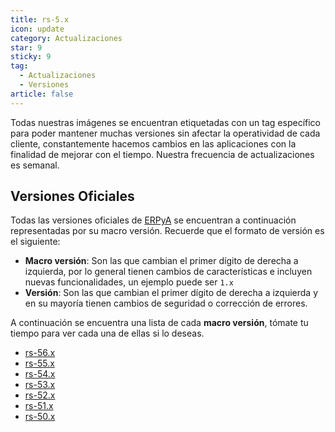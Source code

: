 ```yaml
---
title: rs-5.x
icon: update
category: Actualizaciones
star: 9
sticky: 9
tag:
  - Actualizaciones
  - Versiones
article: false
---
```


Todas nuestras imágenes se encuentran etiquetadas con un tag específico para poder mantener muchas versiones sin afectar la operatividad de cada cliente, constantemente hacemos cambios en las aplicaciones con la finalidad de mejorar con el tiempo. Nuestra frecuencia de actualizaciones es semanal.

## Versiones Oficiales

Todas las versiones oficiales de [ERPyA](https://erpya.com/) se encuentran a continuación representadas por su macro versión. Recuerde que el formato de versión es el siguiente:

- **Macro versión**: Son las que cambian el primer dígito de derecha a izquierda, por lo general tienen cambios de características e incluyen nuevas funcionalidades, un ejemplo puede ser `1.x`
- **Versión**: Son las que cambian el primer dígito de derecha a izquierda y en su mayoría tienen cambios de seguridad o corrección de errores.

A continuación se encuentra una lista de cada **macro versión**, tómate tu tiempo para ver cada una de ellas si lo deseas.

- [rs-56.x](rs-56.x/)
- [rs-55.x](rs-55.x/)
- [rs-54.x](rs-54.x/)
- [rs-53.x](rs-53.x/)
- [rs-52.x](rs-52.x%20/)
- [rs-51.x](rs-51.x%20/)
- [rs-50.x](rs-50.x%20/)
